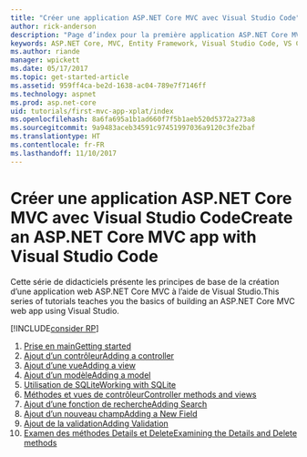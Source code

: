 ```yaml
---
title: "Créer une application ASP.NET Core MVC avec Visual Studio Code"
author: rick-anderson
description: "Page d’index pour la première application ASP.NET Core MVC avec Visual Studio Code"
keywords: ASP.NET Core, MVC, Entity Framework, Visual Studio Code, VS Code
ms.author: riande
manager: wpickett
ms.date: 05/17/2017
ms.topic: get-started-article
ms.assetid: 959ff4ca-be2d-1638-ac04-789e7f7146ff
ms.technology: aspnet
ms.prod: asp.net-core
uid: tutorials/first-mvc-app-xplat/index
ms.openlocfilehash: 8a6fa695a1b1ad660f7f5b1aeb520d5372a273a8
ms.sourcegitcommit: 9a9483aceb34591c97451997036a9120c3fe2baf
ms.translationtype: HT
ms.contentlocale: fr-FR
ms.lasthandoff: 11/10/2017
---
```

# <a name="create-an-aspnet-core-mvc-app-with-visual-studio-code"></a><span data-ttu-id="e447e-104">Créer une application ASP.NET Core MVC avec Visual Studio Code</span><span class="sxs-lookup"><span data-stu-id="e447e-104">Create an ASP.NET Core MVC app with Visual Studio Code</span></span>

<span data-ttu-id="e447e-105">Cette série de didacticiels présente les principes de base de la création d’une application web ASP.NET Core MVC à l’aide de Visual Studio.</span><span class="sxs-lookup"><span data-stu-id="e447e-105">This series of tutorials teaches you the basics of building an ASP.NET Core MVC web app using Visual Studio.</span></span> 

[!INCLUDE[consider RP](../../includes/razor.md)]

1. [<span data-ttu-id="e447e-106">Prise en main</span><span class="sxs-lookup"><span data-stu-id="e447e-106">Getting started</span></span>](start-mvc.md)
2. [<span data-ttu-id="e447e-107">Ajout d’un contrôleur</span><span class="sxs-lookup"><span data-stu-id="e447e-107">Adding a controller</span></span>](adding-controller.md)
3. [<span data-ttu-id="e447e-108">Ajout d’une vue</span><span class="sxs-lookup"><span data-stu-id="e447e-108">Adding a view</span></span>](adding-view.md)
4. [<span data-ttu-id="e447e-109">Ajout d’un modèle</span><span class="sxs-lookup"><span data-stu-id="e447e-109">Adding a model</span></span>](adding-model.md)
5. [<span data-ttu-id="e447e-110">Utilisation de SQLite</span><span class="sxs-lookup"><span data-stu-id="e447e-110">Working with SQLite</span></span>](working-with-sql.md)
6. [<span data-ttu-id="e447e-111">Méthodes et vues de contrôleur</span><span class="sxs-lookup"><span data-stu-id="e447e-111">Controller methods and views</span></span>](controller-methods-views.md)
7. [<span data-ttu-id="e447e-112">Ajout d’une fonction de recherche</span><span class="sxs-lookup"><span data-stu-id="e447e-112">Adding Search</span></span>](search.md)
8. [<span data-ttu-id="e447e-113">Ajout d’un nouveau champ</span><span class="sxs-lookup"><span data-stu-id="e447e-113">Adding a New Field</span></span>](new-field.md)
9. [<span data-ttu-id="e447e-114">Ajout de la validation</span><span class="sxs-lookup"><span data-stu-id="e447e-114">Adding Validation</span></span>](validation.md)
10. [<span data-ttu-id="e447e-115">Examen des méthodes Details et Delete</span><span class="sxs-lookup"><span data-stu-id="e447e-115">Examining the Details and Delete methods</span></span>](xref:tutorials/first-mvc-app/details)
